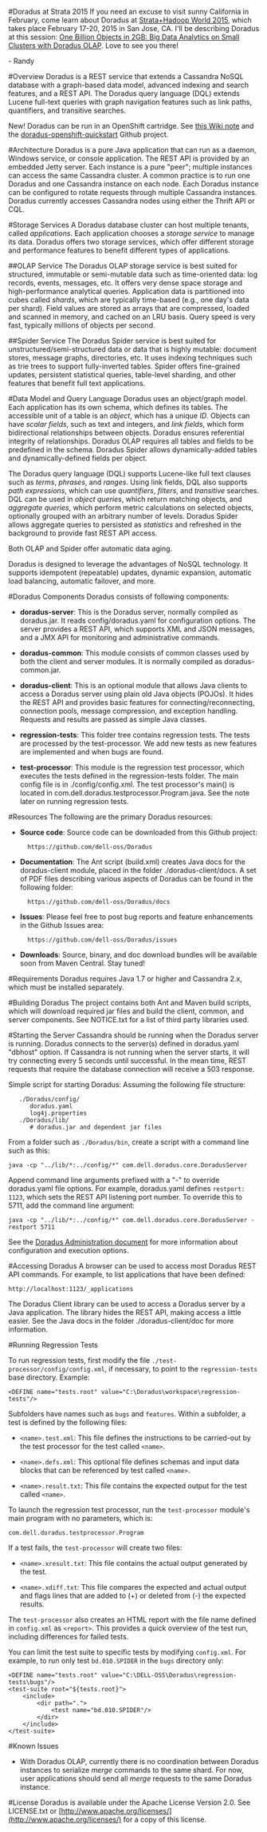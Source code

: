 #Doradus at Strata 2015
If you need an excuse to visit sunny California in February, come learn about Doradus at [Strata+Hadoop World 2015](http://strataconf.com/big-data-conference-ca-2015/), which takes place February 17-20, 2015 in San Jose, CA. I'll be describing Doradus at this session: [One Billion Objects in 2GB: Big Data Analytics on Small Clusters with Doradus OLAP](http://strataconf.com/big-data-conference-ca-2015/public/schedule/detail/38276). Love to see you there!

\- Randy

#Overview
Doradus is a REST service that extends a Cassandra NoSQL database with a
graph-based data model, advanced indexing and search features, and a REST API.
The Doradus query language (DQL) extends Lucene full-text queries with graph
navigation features such as link paths, quantifiers, and transitive searches.

New! Doradus can be run in an OpenShift cartridge. See [this Wiki note](https://github.com/dell-oss/Doradus/wiki#openshift-cartridge) and the [doradus-openshift-quickstart](https://github.com/dell-oss/doradus-openshift-quickstart) Github project.


#Architecture
Doradus is a pure Java application that can run as a daemon, Windows service, or
console application. The REST API is provided by an embedded Jetty server. Each
instance is a pure "peer"; multiple instances can access the same Cassandra
cluster. A common practice is to run one Doradus and one Cassandra instance on
each node. Each Doradus instance can be configured to rotate requests through
multiple Cassandra instances. Doradus currently accesses Cassandra nodes using
either the Thrift API or CQL.

#Storage Services
A Doradus database cluster can host multiple tenants, called *applications*.
Each application chooses a *storage service* to manage its data. Doradus offers
two storage services, which offer different storage and performance features to
benefit different types of applications.

##OLAP Service
The Doradus OLAP storage service is best suited for structured, immutable or
semi-mutable data such as time-oriented data: log records, events, messages,
etc. It offers very dense space storage and high-performance analytical queries.
Application data is partitioned into cubes called *shards*, which are typically
time-based (e.g., one day's data per shard). Field values are stored as arrays
that are compressed, loaded and scanned in memory, and cached on an LRU basis.
Query speed is very fast, typically millions of objects per second.

##Spider Service
The Doradus Spider service is best suited for unstructured/semi-structured data
or data that is highly mutable: document stores, message graphs, directories,
etc. It uses indexing techniques such as trie trees to support fully-inverted
tables. Spider offers fine-grained updates, persistent statistical queries,
table-level sharding, and other features that benefit full text applications.
   
#Data Model and Query Language
Doradus uses an object/graph model. Each application has its own schema, which
defines its tables. The accessible unit of a table is an *object*, which has a
unique *ID*. Objects can have *scalar fields*, such as text and integers, and
*link fields*, which form bidirectional relationships between objects. Doradus
ensures referential integrity of relationships. Doradus OLAP requires all tables
and fields to be predefined in the schema. Doradus Spider allows
dynamically-added tables and dynamically-defined fields per object.

The Doradus query language (DQL) supports Lucene-like full text clauses such as
*terms*, *phrases*, and *ranges*. Using link fields, DQL also supports *path
expressions*, which can use *quantifiers*, *filters*, and *transitive* searches.
DQL can be used in *object queries*, which return matching objects, and
*aggregate queries*, which perform metric calculations on selected objects,
optionally grouped with an arbitrary number of levels. Doradus Spider allows
aggregate queries to persisted as *statistics* and refreshed in the background
to provide fast REST API access.

Both OLAP and Spider offer automatic data aging.

Doradus is designed to leverage the advantages of NoSQL technology. It supports
idempotent (repeatable) updates, dynamic expansion, automatic load balancing,
automatic failover, and more.

#Doradus Components
Doradus consists of following components:

- **doradus-server**: This is the Doradus server, normally compiled as
  doradus.jar. It reads config/doradus.yaml for configuration options. The
  server provides a REST API, which supports XML and JSON messages, and a JMX
  API for monitoring and administrative commands.
  
- **doradus-common**: This module consists of common classes used by both the
  client and server modules. It is normally compiled as doradus-common.jar.
  
- **doradus-client**: This is an optional module that allows Java clients to
  access a Doradus server using plain old Java objects (POJOs). It hides the
  REST API and provides basic features for connecting/reconnecting, connection
  pools, message compression, and exception handling. Requests and results are
  passed as simple Java classes.

- **regression-tests**: This folder tree contains regression tests. The tests
  are processed by the test-processor. We add new tests as new features are
  implemented and when bugs are found.

- **test-processor**: This module is the regression test processor, which
  executes the tests defined in the regression-tests folder. The main config
  file is in ./config/config.xml. The test processor's main() is located in
  com.dell.doradus.testprocessor.Program.java. See the note later on running
  regression tests.
  
#Resources
The following are the primary Doradus resources:

- **Source code**: Source code can be downloaded from this Github project:

		https://github.com/dell-oss/Doradus
       
- **Documentation**: The Ant script (build.xml) creates Java docs for the
  doradus-client module, placed in the folder ./doradus-client/docs. A set of
  PDF files describing various aspects of Doradus can be found in the following
  folder:

		https://github.com/dell-oss/Doradus/docs
    
- **Issues**: Please feel free to post bug reports and feature enhancements in
  the Github Issues area:
  
		https://github.com/dell-oss/Doradus/issues
    
- **Downloads**: Source, binary, and doc download bundles will be available soon
  from Maven Central. Stay tuned!

#Requirements
Doradus requires Java 1.7 or higher and Cassandra 2.x, which must be installed
separately.

#Building Doradus
The project contains both Ant and Maven build scripts, which will download
required jar files and build the client, common, and server components. See
NOTICE.txt for a list of third party libraries used.

#Starting the Server
Cassandra should be running when the Doradus server is running. Doradus connects
to the server(s) defined in doradus.yaml "dbhost" option. If Cassandra is not
running when the server starts, it will try connecting every 5 seconds until
successful. In the mean time, REST requests that require the database connection
will receive a 503 response.

Simple script for starting Doradus: Assuming the following file structure:

```
   ./Doradus/config/
      doradus.yaml
      log4j.properties
   ./Doradus/lib/
      # doradus.jar and dependent jar files
```

From a folder such as `./Doradus/bin`, create a script with a command line such as
this:

    java -cp "../lib/*:../config/*" com.dell.doradus.core.DoradusServer
    
Append command line arguments prefixed with a "-" to override doradus.yaml file
options. For example, doradus.yaml defines `restport: 1123`, which sets the REST
API listening port number. To override this to 5711, add the command line
argument:

    java -cp "../lib/*:../config/*" com.dell.doradus.core.DoradusServer -restport 5711
    
See the [Doradus Administration document](https://github.com/dell-oss/Doradus/blob/master/docs/Doradus%20Administration.pdf) for more information about configuration
and execution options.

#Accessing Doradus
A browser can be used to access most Doradus REST API commands. For example, to
list applications that have been defined:

    http://localhost:1123/_applications
    
The Doradus Client library can be used to access a Doradus server by a Java
application. The library hides the REST API, making access a little easier. See
the Java docs in the folder ./doradus-client/doc for more information.

#Running Regression Tests

To run regression tests, first modify the file `./test-processor/config/config.xml`, if
necessary, to point to the `regression-tests` base directory. Example:

	<DEFINE name="tests.root" value="C:\Doradus\workspace\regression-tests"/>

Subfolders have names such as `bugs` and `features`. Within a subfolder, a test is defined
by the following files:

* `<name>.test.xml`: This file defines the instructions to be carried-out by the test
  processor for the test called `<name>`.

* `<name>.defs.xml`: This optional file defines schemas and input data blocks that can be
  referenced by test called `<name>`.

* `<name>.result.txt`: This file contains the expected output for the test called `<name>`.

To launch the regression test processor, run the `test-processor` module's main program
with no parameters, which is:

	com.dell.doradus.testprocessor.Program

If a test fails, the `test-processor` will create two files:

* `<name>.xresult.txt`: This file contains the actual output generated by the test.

* `<name>.xdiff.txt`: This file compares the expected and actual output and flags lines
  that are added to (+) or deleted from (-) the expected results.

The `test-processor` also creates an HTML report with the file name defined in `config.xml`
as `<report>`. This provides a quick overview of the test run, including differences for
failed tests.

You can limit the test suite to specific tests by modifying `config.xml`. For example,
to run only test `bd.010.SPIDER` in the `bugs` directory only:

	<DEFINE name="tests.root" value="C:\DELL-OSS\Doradus\regression-tests\bugs"/>
	<test-suite root="${tests.root}">
    	<include>
        	<dir path=".">
            	<test name="bd.010.SPIDER"/>
			</dir>
		</include>
	</test-suite>

#Known Issues
- With Doradus OLAP, currently there is no coordination between Doradus
  instances to serialize *merge* commands to the same shard. For now, user
  applications should send all *merge* requests to the same Doradus instance.

 
#License
Doradus is available under the Apache License Version 2.0. See LICENSE.txt or
[http://www.apache.org/licenses/](http://www.apache.org/licenses/) for a copy of this license.
